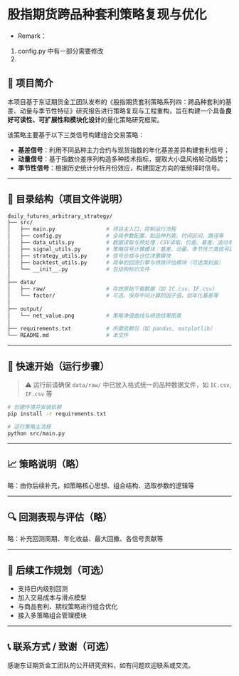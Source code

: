 # 股指期货跨品种套利策略复现与优化
- Remark：
1. config.py 中有一部分需要修改
2. 
## 📘 项目简介

本项目基于东证期货金工团队发布的《股指期货套利策略系列四：跨品种套利的基差、动量与季节性特征》研究报告进行策略复现与工程重构，旨在构建一个具备**良好可读性、可扩展性和模块化设计**的量化策略研究框架。

该策略主要基于以下三类信号构建组合交易策略：

- **基差信号**：利用不同品种主力合约与现货指数的年化基差差异构建套利信号；
- **动量信号**：基于指数价差序列构造多种技术指标，提取大小盘风格轮动趋势；
- **季节性信号**：根据历史统计分析月份效应，构建固定方向的低频择时信号。

---

## 🧱 目录结构（项目文件说明）

```bash
daily_futures_arbitrary_strategy/
├── src/
│   ├── main.py                # 项目主入口，控制运行流程
│   ├── config.py              # 全局参数配置，如品种列表、时间区间、路径等
│   ├── data_utils.py          # 数据读取与预处理：CSV读取、价差、基差、波动率计算等
│   ├── signal_utils.py        # 策略信号计算模块：基差、动量、季节性三类信号函数
│   ├── strategy_utils.py      # 信号合成与仓位决策模块
│   ├── backtest_utils.py      # 简单的回测引擎与绩效评估模块（可选类封装）
│   └── __init__.py            # 包结构标识文件
│
├── data/
│   ├── raw/                   # 存放原始下载数据（如 IC.csv、IF.csv）
│   └── factor/                # 可选，保存中间计算的因子值，如年化基差等
│
├── output/
│   └── net_value.png          # 策略净值曲线与绩效结果图表
│
├── requirements.txt           # 所需依赖包（如 pandas, matplotlib）
└── README.md                  # 本文件
````

---

## 🚀 快速开始（运行步骤）

> ⚠️ 运行前请确保 `data/raw/` 中已放入格式统一的品种数据文件，如 `IC.csv`, `IF.csv` 等

```bash
# 创建环境并安装依赖
pip install -r requirements.txt

# 运行策略主流程
python src/main.py
```

---

## 📈 策略说明（略）

略：由你后续补充，如策略核心思想、组合结构、选取参数的逻辑等

---

## 🔍 回测表现与评估（略）

略：补充回测周期、年化收益、最大回撤、各信号贡献等

---

## 🔧 后续工作规划（可选）

* 支持日内级别回测
* 加入交易成本与滑点模型
* 与商品套利、期权策略进行组合优化
* 接入多策略组合管理模块

---

## 📞 联系方式 / 致谢（可选）

感谢东证期货金工团队的公开研究资料，如有问题欢迎联系或交流。
